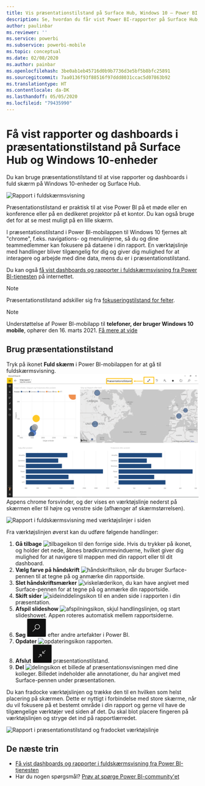 ```yaml
---
title: Vis præsentationstilstand på Surface Hub, Windows 10 – Power BI
description: Se, hvordan du får vist Power BI-rapporter på Surface Hub, og hvordan du får vist Power BI-dashboards, -rapporter og -felter i fuldskærmsvisning på Windows 10-enheder.
author: paulinbar
ms.reviewer: ''
ms.service: powerbi
ms.subservice: powerbi-mobile
ms.topic: conceptual
ms.date: 02/08/2020
ms.author: painbar
ms.openlocfilehash: 3be0ab1eb45716d0b9b7736d3e5bf5b8bfc25891
ms.sourcegitcommit: 7aa0136f93f88516f97ddd8031ccac5d07863b92
ms.translationtype: HT
ms.contentlocale: da-DK
ms.lasthandoff: 05/05/2020
ms.locfileid: "79435990"
---
```

# <a name="view-reports-and-dashboards-in-presentation-mode-on-surface-hub-and-windows-10-devices"></a>Få vist rapporter og dashboards i præsentationstilstand på Surface Hub og Windows 10-enheder
Du kan bruge præsentationstilstand til at vise rapporter og dashboards i fuld skærm på Windows 10-enheder og Surface Hub. 

![Rapport i fuldskærmsvisning](./media/mobile-windows-10-app-presentation-mode/power-bi-presentation-mode-2.png)

Præsentationstilstand er praktisk til at vise Power BI på et møde eller en konference eller på en dedikeret projektor på et kontor. Du kan også bruge det for at se mest muligt på en lille skærm. 

I præsentationstilstand i Power BI-mobilappen til Windows 10 fjernes alt "chrome", f.eks. navigations- og menulinjerne, så du og dine teammedlemmer kan fokusere på dataene i din rapport. En værktøjslinje med handlinger bliver tilgængelig for dig og giver dig mulighed for at interagere og arbejde med dine data, mens du er i præsentationstilstand.

Du kan også [få vist dashboards og rapporter i fuldskærmsvisning fra Power BI-tjenesten](../end-user-focus.md) på internettet.

> [!NOTE]
> Præsentationstilstand adskiller sig fra [fokuseringstilstand for felter](mobile-tiles-in-the-mobile-apps.md).

>[!NOTE]
>Understøttelse af Power BI-mobilapp til **telefoner, der bruger Windows 10 mobile**, ophører den 16. marts 2021. [Få mere at vide](https://go.microsoft.com/fwlink/?linkid=2121400)

## <a name="use-presentation-mode"></a>Brug præsentationstilstand
Tryk på ikonet **Fuld skærm** i Power BI-mobilappen for at gå til fuldskærmsvisning.
![Ikonet Fuld skærm](././media/mobile-windows-10-app-presentation-mode/power-bi-full-screen-icon.png) Appens chrome forsvinder, og der vises en værktøjslinje nederst på skærmen eller til højre og venstre side (afhænger af skærmstørrelsen).

![Rapport i fuldskærmsvisning med værktøjslinjer i siden](./media/mobile-windows-10-app-presentation-mode/power-bi-presentation-mode-2.png)

Fra værktøjslinjen øverst kan du udføre følgende handlinger:

1. **Gå tilbage** ![tilbageikon](./media/mobile-windows-10-app-presentation-mode/power-bi-windows-10-presentation-back-icon.png) til den forrige side. Hvis du trykker på ikonet, og holder det nede, åbnes brødkrummevinduerne, hvilket giver dig mulighed for at navigere til mappen med din rapport eller til dit dashboard.
2. **Vælg farve på håndskrift** ![håndskriftsikon](./media/mobile-windows-10-app-presentation-mode/power-bi-windows-10-presentation-ink-icon.png), når du bruger Surface-pennen til at tegne på og anmærke din rapportside.
3. **Slet håndskriftsmærker** ![viskelæderikon](./media/mobile-windows-10-app-presentation-mode/power-bi-windows-10-presentation-eraser-icon.png), du kan have angivet med Surface-pennen for at tegne på og anmærke din rapportside.  
4. **Skift sider** ![sideinddelingsikon](./media/mobile-windows-10-app-presentation-mode/power-bi-windows-10-presentation-pages-icon.png) til en anden side i rapporten i din præsentation.
5. **Afspil slideshow** ![afspilningsikon](./media/mobile-windows-10-app-presentation-mode/power-bi-windows-10-presentation-play-icon.png), skjul handlingslinjen, og start slideshowet. Appen roteres automatisk mellem rapportsiderne. 
6. **Søg** ![søgeikon](./media/mobile-windows-10-app-presentation-mode/power-bi-windows-10-presentation-search-icon.png) efter andre artefakter i Power BI.
7. **Opdater** ![opdateringsikon](./media/mobile-windows-10-app-presentation-mode/power-bi-windows-10-presentation-refresh-icon.png) rapporten.
8. **Afslut** ![afslutning af fuldskærmstilstand](./media/mobile-windows-10-app-presentation-mode/power-bi-windows-10-exit-full-screen-icon.png) præsentationstilstand.
8. **Del** ![delingsikon](./media/mobile-windows-10-app-presentation-mode/power-bi-windows-10-share-icon.png) et billede af præsentationsvisningen med dine kolleger. Billedet indeholder alle annotationer, du har angivet med Surface-pennen under præsentationen.

Du kan fradocke værktøjslinjen og trække den til en hvilken som helst placering på skærmen. Dette er nyttigt i forbindelse med store skærme, når du vil fokusere på et bestemt område i din rapport og gerne vil have de tilgængelige værktøjer ved siden af det. Du skal blot placere fingeren på værktøjslinjen og stryge det ind på rapportlærredet.

![Rapport i præsentationstilstand og fradocket værktøjslinje](./media/mobile-windows-10-app-presentation-mode/power-bi-windows-10-presentation-drag-toolbar-2.png)


## <a name="next-steps"></a>De næste trin
* [Få vist dashboards og rapporter i fuldskærmsvisning fra Power BI-tjenesten](../end-user-focus.md)
* Har du nogen spørgsmål? [Prøv at spørge Power BI-community'et](https://community.powerbi.com/)

